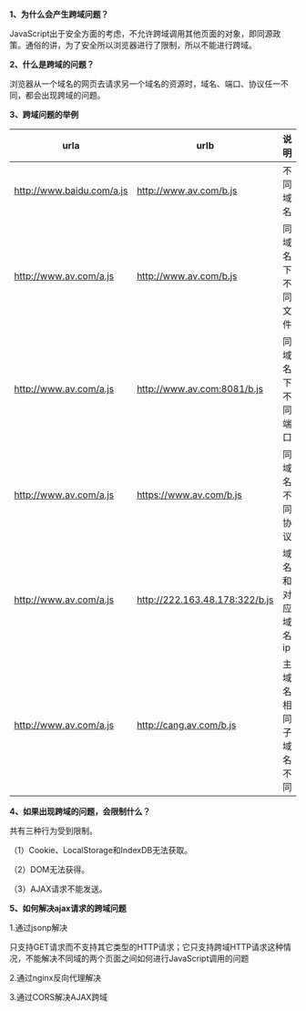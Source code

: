 **1、为什么会产生跨域问题？**

JavaScript出于安全方面的考虑，不允许跨域调用其他页面的对象，即同源政策。通俗的讲，为了安全所以浏览器进行了限制，所以不能进行跨域。

**2、什么是跨域的问题？**

浏览器从一个域名的网页去请求另一个域名的资源时，域名、端口、协议任一不同，都会出现跨域的问题。

**3、跨域问题的举例**

| urla                      | urlb                           | 说明                 | 是否跨域             |
| ------------------------- | ------------------------------ | -------------------- | -------------------- |
| http://www.baidu.com/a.js | http://www.av.com/b.js         | 不同域名             | 是                   |
| http://www.av.com/a.js    | http://www.av.com/b.js         | 同域名下不同文件     | 否                   |
| http://www.av.com/a.js    | http://www.av.com:8081/b.js    | 同域名下不同端口     | 是                   |
| http://www.av.com/a.js    | https://www.av.com/b.js        | 同域名不同协议       | 是                   |
| http://www.av.com/a.js    | http://222.163.48.178:322/b.js | 域名和对应域名ip     | 是                   |
| http://www.av.com/a.js    | http://cang.av.com/b.js        | 主域名相同子域名不同 | 是（cookie不能访问） |

**4、如果出现跨域的问题，会限制什么？**

共有三种行为受到限制。

 （1）Cookie、LocalStorage和IndexDB无法获取。

 （2）DOM无法获得。

 （3）AJAX请求不能发送。

**5、如何解决ajax请求的跨域问题**

1.通过jsonp解决

​    只支持GET请求而不支持其它类型的HTTP请求；它只支持跨域HTTP请求这种情况，不能解决不同域的两个页面之间如何进行JavaScript调用的问题

2.通过nginx反向代理解决

3.通过CORS解决AJAX跨域